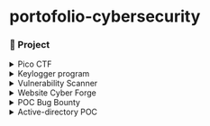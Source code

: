 # portofolio-cybersecurity

### 🤖 Project 

<details>
  <summary>Pico CTF</summary>
  <ul>
    <details>
        <summary>Binary Exploitation Write Uppp</summary>
        <ul>
            <li><a href="./projects/pico-ctf/binary-exploitation/format-string2/picoCTF Format-string-2 Write Up.md">Format-string-2 Write Up</a></li>
            <li><a href="./projects/pico-ctf/binary-exploitation/format-string3/picoCTF Format-string-3 Write Up.pdf">Format-string-3 Write Up</a></li>
        </ul>
    </details>

<details>
        <summary>Cryptography Write Up</summary>
        <ul>
            <li><a href="./projects/pico-ctf/cryptography/rsa_oracle/picoCTF rsa_oracle Write Up.md">Rsa-oracle Write Up</a></li>
        </ul>
        <ul>
            <li><a href="./projects/pico-ctf/cryptography/13/picoCTF 13 Write Up.md">13 Write Up</a></li>
        </ul>
        <ul>
            <li><a href="./projects/pico-ctf/cryptography/interencdec/picoCTF interencdec Write Up.md">Interencdec Write Up</a></li>
        </ul>
        <ul>
            <li><a href="./projects/pico-ctf/cryptography/EVEN RSA CAN BE BROKEN/picoCTF EVEN RSA CAN BE BROKEN___ Write Up.md">EVEN RSA CAN BE BROKEN??? Write Up</a></li>
        </ul>
    </details>

<details>
        <summary>Forensic Write Up</summary>
        <ul>
            <li><a href="./projects/pico-ctf/forensic/MobPsycho/picoCTF Mob Psycho Write Up.md">MobPsycho Write Up</a></li>
        </ul>
        <ul>
            <li><a href="./projects/pico-ctf/forensic/DearDiary/picoCTF Dear Diary Write Up.md">Dear Diary Write Up</a></li>
        </ul>
        <ul>
            <li><a href="./projects/pico-ctf/forensic/Disko1/picoCTF DISKO 1 Write Up.md">Disko 1 Write Up</a></li>
        </ul>
        <ul>
            <li><a href="./projects/pico-ctf/forensic/Red/picoCTF RED Write Up.md">RED Write Up</a></li>
        </ul>
        <ul>
            <li><a href="./projects/pico-ctf/forensic/Ph4nt0m 1ntrud3r/picoCTF Ph4nt0m 1ntrud3r Write Up.md">Ph4nt0m 1ntrud3r Write Up</a></li>
        </ul>
    </details>

<details>
        <summary>General Skills Write Up</summary>
        <ul>
            <li><a href="./projects/pico-ctf/general-skills/SansAlpha/picoCTF SansAlpha Write Up.pdf">SansAlpha Write Up</a></li>
        </ul>
        <ul>
            <li><a href="./projects/pico-ctf/general-skills/ASCII_numbers/picoCTF ASCII Numbers Write Up.md"> ASCII Numbers Write Up</a></li>
        </ul>
        <ul>
            <li><a href="./projects/pico-ctf/general-skills/useless/picoCTF useless Write UP.md"> useless Write Up</a></li>
        </ul>
        <ul>
            <li><a href="./projects/pico-ctf/general-skills/Permissions/picoCTF Permissions Write Up.md"> Permissions Write Up</a></li>
        </ul>
        <ul>
            <li><a href="./projects/pico-ctf/general-skills/Fantasy-ctf/picoCTF Fantasy CTF Write Up.md"> Fantasy CTF Write Up</a></li>
        </ul>
        <ul>
            <li><a href="./projects/pico-ctf/general-skills/Rust fixme 1/picoCTF Rust fixme 1 Write Up.md">Rust Fixme 1 Write Up</a></li>
        </ul>
    </details>

<details>
        <summary>Reverse Engineering Write Up</summary>
        <ul>
            <li><a href="./projects/pico-ctf/reverse-engineering/packer/picoCTF Packer Write Up.md">Packer Write Up</a></li>
        </ul>
        <ul>
            <li><a href="./projects/pico-ctf/reverse-engineering/Flag Hunters/picoCTF Flag Hunters Write Up.md">Flag Hunters Write Up</a></li>
        </ul>
        <ul>
            <li><a href="./projects/pico-ctf/reverse-engineering/transformation/picoCTF transformation Write Up.md">transformation Write Up</a></li>
        </ul>
    </details>

<details>
        <summary>Web Exploitation Write Up</summary>
        <ul>
            <li><a href="./projects/pico-ctf/web-exploitation/No-Sql-Injection/picoCTF No Sql Injection Write Up.md">No Sql Injection Write Up</a></li>
        </ul>
        <ul>
            <li><a href="./projects/pico-ctf/web-exploitation/More-SQLi/picoCTF More SQLi Write Up.md">More SQLi Write Up</a></li>
        </ul>
        <ul>
            <li><a href="./projects/pico-ctf/web-exploitation/SOAP/picoCTF SOAP Write Up.md">SOAP Write Up</a></li>
        </ul>
        <ul>
            <li><a href="./projects/pico-ctf/web-exploitation/SSSTI-1/picoCTF SSTI 1 Write Up.md">SSTI 1 Write Up</a></li>
        </ul>
        <ul>
            <li><a href="./projects/pico-ctf/web-exploitation/n0s4n1ty/picoCTF n0s4n1ty 1 Write Up.md">N0s4n1ty Write Up</a></li>
        </ul>
        <ul>
            <li><a href="./projects/pico-ctf/web-exploitation/Cookie Monster Secret Recipe/picoCTF Cookie Monster Secret Recipe Write Up.md">Cookie Monster Secret Recipe Write Up</a></li>
        </ul>
        <ul>
            <li><a href="./projects/pico-ctf/web-exploitation/heap-dump/picoCTF head-dump Write Up.md">Head-dump Write Up</a></li>
        </ul>
        <ul>
            <li><a href="./projects/pico-ctf/web-exploitation/WebDecode/picoCTF WebDecode Write Up.md">WebDecode Write Up</a></li>
        </ul>
    </details>
  </ul>
</details>

<details>
  <summary>Keylogger program</summary>
  <ul>
    <li><a href="./projects/keylogger-program/readme.md">Keylogger Program Write Up</a></li>
  </ul>
</details>

<details>
<summary>Vulnerability Scanner</summary>
  <ul>
    <li><a href="./projects/vulnerability-scanner/readme.md">Vulnerability Report</a></li>
  </ul>
</details>

<details>
<summary>Website Cyber Forge</summary>
  <ul>
    <li><a href="https://github.com/mrifkitrisaputra/pemrograman-web-2">Cyber Forge source code</a></li>
  </ul>
</details>

<details>
<summary>POC Bug Bounty</summary>
  <ul>
    <li><a href="./projects/POC_Bug-Bounty/Broken Acces Control Write Up.md">Broken Acces Control</a></li>
  </ul>
</details>
<details>
<summary>Active-directory POC</summary>
  <ul>
    <li><a href="./projects/active-directory/POC (EN).md">Active Directory</a></li>
  </ul>
</details>
